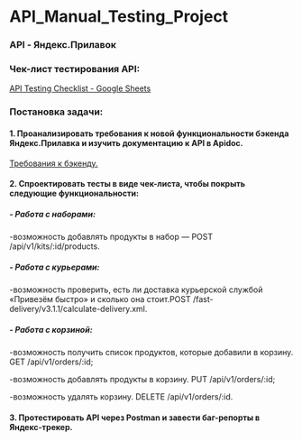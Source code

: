 # API_Manual_Testing_Project

### **API** - Яндекс.Прилавок

### Чек-лист тестирования API:

[API Testing Checklist - Google Sheets](https://docs.google.com/spreadsheets/d/1p0yYjdk12BrvwguB1IXjkT76EPcaQK8QZqVwUTc5-W4/edit?usp=sharing "API Testing Checklist")

### Постановка задачи:
#### 1. Проанализировать требования к новой функциональности бэкенда Яндекс.Прилавка и изучить документацию к API в Apidoc. 
[Требования к бэкенду.](https://praktikum.notion.site/8c91f759cb834ef2aa23db9d803a6373 "Требования к бэкенду в Notion")

#### 2. Спроектировать тесты в виде чек-листа, чтобы покрыть следующие функциональности:
##### - Работа с наборами: 

  -возможность добавлять продукты в набор — POST /api/v1/kits/:id/products.
  
##### - Работа с курьерами:

  -возможность проверить, есть ли доставка курьерской службой «Привезём быстро» и сколько она стоит.POST /fast-delivery/v3.1.1/calculate-delivery.xml. 
 
##### - Работа с корзиной:
  -возможность получить список продуктов, которые добавили в корзину. GET /api/v1/orders/:id;
  
  -возможность добавлять продукты в корзину. PUT /api/v1/orders/:id;
  
  -возможность удалять корзину. DELETE /api/v1/orders/:id.
  
#### 3. Протестировать API через Postman и завести баг-репорты в Яндекс-трекер.
